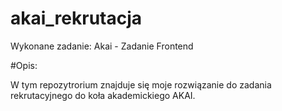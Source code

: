 # akai_rekrutacja

Wykonane zadanie: Akai - Zadanie Frontend

#Opis:

W tym repozytrorium znajduje się moje rozwiązanie do zadania rekrutacyjnego do koła akademickiego AKAI. 

